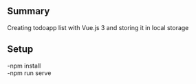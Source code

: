 ## Summary
Creating todoapp list with Vue.js 3 and storing it in local storage

## Setup
-npm install</br>
-npm run serve
